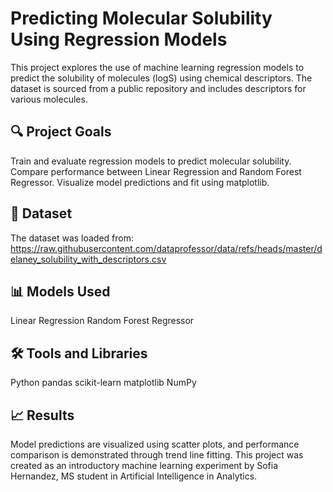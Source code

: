 # **Predicting Molecular Solubility Using Regression Models**
This project explores the use of machine learning regression models to predict the solubility of molecules (logS) using chemical descriptors. The dataset is sourced from a public repository and includes descriptors for various molecules.

## 🔍 **Project Goals**
Train and evaluate regression models to predict molecular solubility.
Compare performance between Linear Regression and Random Forest Regressor.
Visualize model predictions and fit using matplotlib.

## 📁 **Dataset**
The dataset was loaded from:
https://raw.githubusercontent.com/dataprofessor/data/refs/heads/master/delaney_solubility_with_descriptors.csv

## 📊 **Models Used**
Linear Regression
Random Forest Regressor

## 🛠️ **Tools and Libraries**
Python
pandas
scikit-learn
matplotlib
NumPy

## 📈 **Results**
Model predictions are visualized using scatter plots, and performance comparison is demonstrated through trend line fitting.
This project was created as an introductory machine learning experiment by Sofia Hernandez, MS student in Artificial Intelligence in Analytics.
